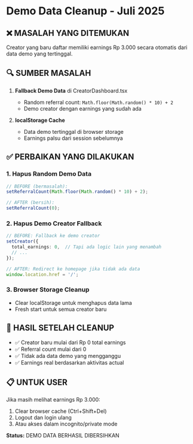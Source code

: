 # Demo Data Cleanup - Juli 2025

## ❌ MASALAH YANG DITEMUKAN
Creator yang baru daftar memiliki earnings Rp 3.000 secara otomatis dari data demo yang tertinggal.

## 🔍 SUMBER MASALAH
1. **Fallback Demo Data** di CreatorDashboard.tsx
   - Random referral count: `Math.floor(Math.random() * 10) + 2`
   - Demo creator dengan earnings yang sudah ada

2. **localStorage Cache**
   - Data demo tertinggal di browser storage
   - Earnings palsu dari session sebelumnya

## ✅ PERBAIKAN YANG DILAKUKAN

### 1. Hapus Random Demo Data
```typescript
// BEFORE (bermasalah):
setReferralCount(Math.floor(Math.random() * 10) + 2);

// AFTER (bersih):
setReferralCount(0);
```

### 2. Hapus Demo Creator Fallback
```typescript
// BEFORE: Fallback ke demo creator
setCreator({
  total_earnings: 0,  // Tapi ada logic lain yang menambah
  // ...
});

// AFTER: Redirect ke homepage jika tidak ada data
window.location.href = '/';
```

### 3. Browser Storage Cleanup
- Clear localStorage untuk menghapus data lama
- Fresh start untuk semua creator baru

## 🎯 HASIL SETELAH CLEANUP
- ✅ Creator baru mulai dari Rp 0 total earnings
- ✅ Referral count mulai dari 0
- ✅ Tidak ada data demo yang mengganggu
- ✅ Earnings real berdasarkan aktivitas actual

## 📋 UNTUK USER
Jika masih melihat earnings Rp 3.000:
1. Clear browser cache (Ctrl+Shift+Del)
2. Logout dan login ulang
3. Atau akses dalam incognito/private mode

**Status:** DEMO DATA BERHASIL DIBERSIHKAN